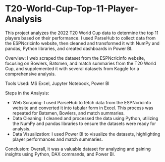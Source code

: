 # T20-World-Cup-Top-11-Player-Analysis
This project analyzes the 2022 T20 World Cup data to determine the top 11 players based on their performance. I used ParseHub to collect data from the ESPNcricinfo website, then cleaned and transformed it with NumPy and pandas, Python libraries, and created dashboards in Power BI. 

Overview:
I web scraped the dataset from the ESPNcricinfo website, focusing on Bowlers, Batsmen, and match summaries from the T20 World Cup, and supplemented it with several datasets from Kaggle for a comprehensive analysis.

Tools Used: 
MS Excel, Jupyter Notebook, Power BI

Steps in the Analysis:
- Web Scraping: I used ParseHub to fetch data from the ESPNcricinfo website and converted it into tabular form in Excel. This process was repeated for Batsmen, Bowlers, and match summaries.
- Data Cleaning: I cleaned and processed the data using Python, utilizing the NumPy and pandas libraries to ensure the datasets were ready for analysis.
- Data Visualization: I used Power BI to visualize the datasets, highlighting player performances and match summaries.

Conclusion:
Overall, it was a valuable dataset for analyzing and gaining insights using Python, DAX commands, and Power BI.
